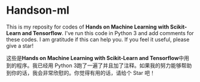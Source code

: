 # Handson-ml
This is my reposity for codes of **Hands on Machine Learning with Scikit-Learn and Tensorflow**. I've run this code in Python 3 and add comments for these codes. I am gratitude if this can help you. If you feel it useful, please give a star!


这些是**Hands on Machine Learning with Scikit-Learn and Tensorflow**中用到的程序。我已经用 Python 3跑了一遍了并且加了注释。如果我的努力能够帮助到你的话，我会非常欣慰的。你觉得有用的话，请给个 Star 吧！
